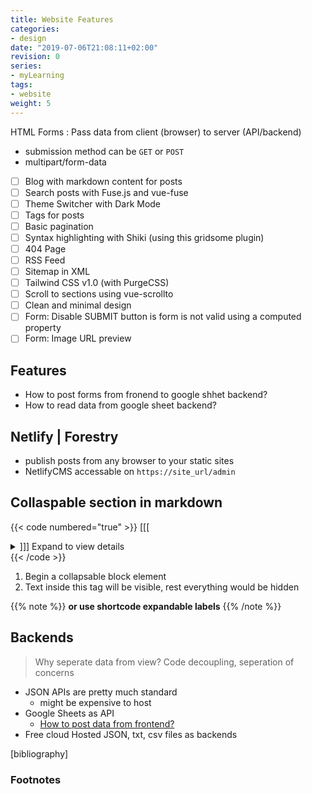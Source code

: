 ```yaml
---
title: Website Features
categories:
- design
date: "2019-07-06T21:08:11+02:00"
revision: 0
series:
- myLearning
tags:
- website
weight: 5
---
```


HTML Forms
: Pass data from client (browser) to server (API/backend)
* submission method can be `GET` or `POST`
* multipart/form-data


- [ ] Blog with markdown content for posts
- [ ] Search posts with Fuse.js and vue-fuse
- [ ] Theme Switcher with Dark Mode
- [ ] Tags for posts
- [ ] Basic pagination
- [ ] Syntax highlighting with Shiki (using this gridsome plugin)
- [ ] 404 Page
- [ ] RSS Feed
- [ ] Sitemap in XML
- [ ] Tailwind CSS v1.0 (with PurgeCSS)
- [ ] Scroll to sections using vue-scrollto
- [ ] Clean and minimal design
- [ ] Form: Disable SUBMIT button is form is not valid using a computed property
- [ ] Form: Image URL preview

<!-- more -->
## Features

* How to post forms from fronend to google shhet backend?
* How to read data from google sheet backend?

## Netlify | Forestry

* publish posts from any browser to your static sites
* NetlifyCMS accessable on `https://site_url/admin`

## Collaspable section in markdown

{{< code numbered="true" >}}
[[[<details>]]]
    [[[<summary>]]]
        Expand to view details
    </summary>
    * lorem
    * ipsum
    *text
</details>
{{< /code >}}

1. Begin a collapsable block element
2. Text inside this tag will be visible, rest everything would be hidden

{{% note %}}
  **or use shortcode expandable labels**
{{% /note %}}

## Backends

> Why seperate data from view? Code decoupling, seperation of concerns

* JSON APIs are pretty much standard
  * might be expensive to host
* Google Sheets as API
  * [How to post data from frontend?](https://trevorfox.com/2015/06/dynamically-pre-fill-google-forms-with-mailchimp-merge-tags/)
* Free cloud Hosted JSON, txt, csv files as backends


[bibliography]
### Footnotes

[^1]:
[^2]:
